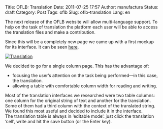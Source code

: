 Title: OFLB: Translation
Date: 2011-07-25 17:57
Author: manufactura
Status: draft
Category: Post
Tags: oflb
Slug: oflb-translation
Lang: en

The next release of the OFLB website will allow multi-language
support. To help on the task of translation the platform each user will
be able to access the translation files and make a contribution.

Since this will be a completely new page we came up with a first mockup
for its interface. It can be seen
[here](http://manufacturaindependente.com/oflb/20110725-translation/).

[![Translation]({static}/media/translation-300x171.png "translation")](http://manufacturaindependente.com/oflb/20110725-translation/)

We decided to go for a single column page. This has the advantage of:

-   focusing the user’s attention on the task being performed—in this
    case, the translation.
-   allowing a table with comfortable column width for reading and
    writing.

Most of the translation interfaces we researched were two table columns:
one column for the original string of text and another for the
translation. Some of them had a third column with the context of the
translated string. We found this most useful and decided to include it
in the interface.  
The translation table is always in ‘editable mode’: just click the
translation ‘cell’, write and hit the save button (or the Enter
key).


